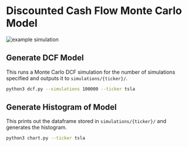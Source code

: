 # Discounted Cash Flow Monte Carlo Model

![example simulation](https://github.com/chrisgrounds/dcf-monte-carlo/blob/main/simulations/tsla/tsla.png)

## Generate DCF Model

This runs a Monte Carlo DCF simulation for the number of simulations specified and outputs it to `simulations/{ticker}/`.

```bash
python3 dcf.py --simulations 100000 --ticker tsla
```
## Generate Histogram of Model

This prints out the dataframe stored in `simulations/{ticker}/` and generates the histogram.

```bash
python3 chart.py --ticker tsla
```
